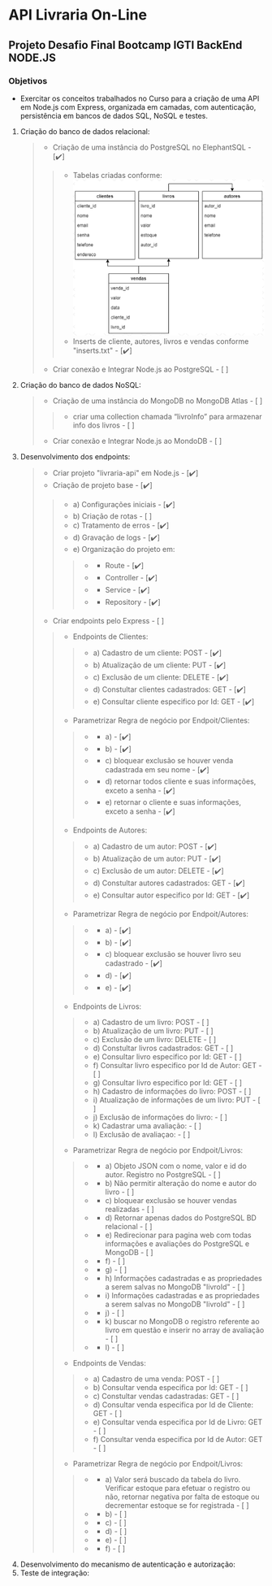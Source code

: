 # API Livraria On-Line
## Projeto Desafio Final Bootcamp IGTI BackEnd NODE.JS

### <strong>Objetivos</strong>

* Exercitar os conceitos trabalhados no Curso para a criação de uma API em Node.js com 
Express, organizada em camadas, com autenticação, persistência em bancos de dados 
SQL, NoSQL e testes.<br/>

1. Criação do banco de dados relacional: <br/>
    > - Criação de uma instância do PostgreSQL no ElephantSQL - [:heavy_check_mark:]
    >> - Tabelas criadas conforme:<br/>
    <img src="/img/DB.relacional.jpg"><br/>
    >> - Inserts de cliente, autores, livros e vendas conforme "inserts.txt" - [:heavy_check_mark:]
    > - Criar conexão e Integrar Node.js ao PostgreSQL - [ ]
2. Criação do banco de dados NoSQL: <br/>
    > - Criação de uma instância do MongoDB no MongoDB Atlas - [ ]
    >> - criar uma collection chamada “livroInfo” para armazenar info dos livros - [ ]
    > - Criar conexão e Integrar Node.js ao MondoDB - [ ]
3. Desenvolvimento dos endpoints: <br/>
    > - Criar projeto "livraria-api" em Node.js - [:heavy_check_mark:]
    > - Criação de projeto base - [:heavy_check_mark:]
    >> - a) Configurações iniciais - [:heavy_check_mark:]
    >> - b) Criação de rotas - [ ]
    >> - c) Tratamento de erros - [:heavy_check_mark:]
    >> - d) Gravação de logs - [:heavy_check_mark:]
    >> - e) Organização do projeto em:
    >>> - * Route - [:heavy_check_mark:]
    >>> - * Controller - [:heavy_check_mark:]
    >>> - * Service - [:heavy_check_mark:]
    >>> - * Repository - [:heavy_check_mark:]
    > - Criar endpoints pelo Express - [ ]
    >> - Endpoints de Clientes:
    >>> - a) Cadastro de um cliente: POST - [:heavy_check_mark:]
    >>> - b) Atualização de um cliente: PUT - [:heavy_check_mark:]
    >>> - c) Exclusão de um cliente: DELETE - [:heavy_check_mark:]
    >>> - d) Constultar clientes cadastrados: GET - [:heavy_check_mark:]
    >>> - e) Consultar cliente especifico por Id: GET - [:heavy_check_mark:]
    >> - Parametrizar Regra de negócio por Endpoit/Clientes:
    >>> - * a) - [:heavy_check_mark:] 
    >>> - * b) - [:heavy_check_mark:]
    >>> - * c) bloquear exclusão se houver venda cadastrada em seu nome - [:heavy_check_mark:]
    >>> - * d) retornar todos cliente e suas informações, exceto a senha - [:heavy_check_mark:]
    >>> - * e) retornar o cliente e suas informações, exceto a senha - [:heavy_check_mark:]
    >> - Endpoints de Autores:
    >>> - a) Cadastro de um autor: POST - [:heavy_check_mark:]
    >>> - b) Atualização de um autor: PUT - [:heavy_check_mark:]
    >>> - c) Exclusão de um autor: DELETE - [:heavy_check_mark:]
    >>> - d) Constultar autores cadastrados: GET - [:heavy_check_mark:]
    >>> - e) Consultar autor especifico por Id: GET - [:heavy_check_mark:]
    >> - Parametrizar Regra de negócio por Endpoit/Autores:
    >>> - * a) - [:heavy_check_mark:]
    >>> - * b) - [:heavy_check_mark:] 
    >>> - * c) bloquear exclusão se houver livro seu cadastrado - [:heavy_check_mark:]
    >>> - * d) - [:heavy_check_mark:]
    >>> - * e) - [:heavy_check_mark:]
    >> - Endpoints de Livros:
    >>> - a) Cadastro de um livro: POST - [ ]
    >>> - b) Atualização de um livro: PUT - [ ]
    >>> - c) Exclusão de um livro: DELETE - [ ]
    >>> - d) Constultar livros cadastrados: GET - [ ]
    >>> - e) Consultar livro especifico por Id: GET - [ ]
    >>> - f) Consultar livro especifico por Id de Autor: GET - [ ]
    >>> - g) Consultar livro especifico por Id: GET - [ ]
    >>> - h) Cadastro de informações do livro: POST - [ ]
    >>> - i) Atualização de informações de um livro: PUT - [ ]
    >>> - j) Exclusão de informações do livro: - [ ]
    >>> - k) Cadastrar uma avaliação: - [ ]
    >>> - l) Exclusão de avaliaçao: - [ ]
    >> - Parametrizar Regra de negócio por Endpoit/Livros:
    >>> - * a) Objeto JSON com o nome, valor e id do autor. Registro no PostgreSQL - [ ] 
    >>> - * b) Não permitir alteração do nome e autor do livro - [ ] 
    >>> - * c) bloquear exclusão se houver vendas realizadas - [ ]
    >>> - * d) Retornar apenas dados do PostgreSQL BD relacional - [ ]
    >>> - * e) Redirecionar para pagina web com todas informações e avaliações do PostgreSQL e MongoDB - [ ]
    >>> - * f) - [ ]
    >>> - * g) - [ ]
    >>> - * h) Informações cadastradas e as propriedades a serem salvas no MongoDB "livroId" - [ ]
    >>> - * i) Informações cadastradas e as propriedades a serem salvas no MongoDB "livroId" - [ ]
    >>> - * j) - [ ]
    >>> - * k) buscar no MongoDB o registro referente ao livro em questão e inserir no array de avaliação - [ ]
    >>> - * l) - [ ]
    >> - Endpoints de Vendas:
    >>> - a) Cadastro de uma venda: POST - [ ]
    >>> - b) Consultar venda especifica por Id: GET - [ ]
    >>> - c) Constultar vendas cadastradas: GET - [ ]
    >>> - d) Consultar venda especifica por Id de Cliente: GET - [ ]
    >>> - e) Consultar venda especifica por Id de Livro: GET - [ ]
    >>> - f) Consultar venda especifica por Id de Autor: GET - [ ]
    >> - Parametrizar Regra de negócio por Endpoit/Livros:
    >>> - * a) Valor será buscado da tabela do livro. Verificar estoque para efetuar o registro ou não, retornar negativa por falta de estoque ou decrementar estoque se for registrada - [ ] 
    >>> - * b) - [ ] 
    >>> - * c) - [ ]
    >>> - * d) - [ ]
    >>> - * e) - [ ]
    >>> - * f) - [ ]
4. Desenvolvimento do mecanismo de autenticação e autorização: <br/>
4. Teste de integração: <br/>
